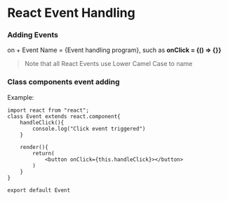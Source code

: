 # React Event Handling  

### Adding Events
on + Event Name = {Event handling program}, such as **onClick = {() => {}}**  

>Note that all React Events use Lower Camel Case to name  

### Class components event adding
Example:  

```  
import react from "react";
class Event extends react.component{
    handleClick(){
        console.log("Click event triggered")
    }

    render(){
        return(
            <button onClick={this.handleClick}></button>
        )
    }
}

export default Event  
```  
